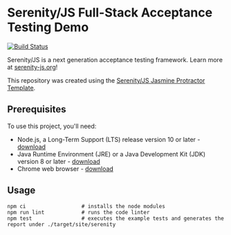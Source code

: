 # Serenity/JS Full-Stack Acceptance Testing Demo 

[![Build Status](https://travis-ci.com/serenity-js/serenity-js-jasmine-protractor-template.svg?branch=master)](https://travis-ci.com/serenity-js/serenity-js-jasmine-protractor-template)

Serenity/JS is a next generation acceptance testing framework. Learn more at [serenity-js.org](https://serenity-js.org)!

This repository was created using the [Serenity/JS Jasmine Protractor Template](https://github.com/serenity-js/serenity-js-jasmine-protractor-template).

## Prerequisites

To use this project, you'll need:
- Node.js, a Long-Term Support (LTS) release version 10 or later - [download](https://nodejs.org/en/)
- Java Runtime Environment (JRE) or a Java Development Kit (JDK) version 8 or later - [download](https://adoptopenjdk.net/)
- Chrome web browser - [download](https://www.google.co.uk/chrome/)

## Usage

```
npm ci                  # installs the node modules
npm run lint            # runs the code linter
npm test                # executes the example tests and generates the report under ./target/site/serenity
```

